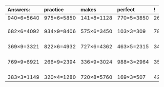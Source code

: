 | Answers: | practice | makes | perfect | ! |
| :--- | :--- | :--- | :--- | :--- |
| 940×6=5640 | 975×6=5850 | 141×8=1128 | 770×5=3850 | 267×6=1602 | 
|   |   |   |   |   | 
|   |   |   |   |   | 
|   |   |   |   |   | 
| 682×6=4092 | 934×9=8406 | 575×6=3450 | 103×3=309 | 788×6=4728 | 
|   |   |   |   |   | 
|   |   |   |   |   | 
|   |   |   |   |   | 
|   |   |   |   |   | 
| 369×9=3321 | 822×6=4932 | 727×6=4362 | 463×5=2315 | 347×7=2429 | 
|   |   |   |   |   | 
|   |   |   |   |   | 
|   |   |   |   |   | 
|   |   |   |   |   | 
| 769×9=6921 | 266×9=2394 | 336×9=3024 | 988×3=2964 | 355×4=1420 | 
|   |   |   |   |   | 
|   |   |   |   |   | 
|   |   |   |   |   | 
|   |   |   |   |   | 
| 383×3=1149 | 320×4=1280 | 720×8=5760 | 169×3=507 | 429×4=1716 | 
